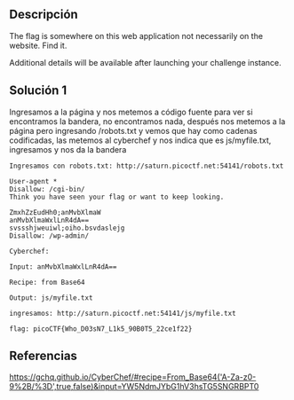 ## Descripción 
The flag is somewhere on this web application not necessarily on the website. Find it.

Additional details will be available after launching your challenge instance.

## Solución 1

Ingresamos a la página y nos metemos a código fuente para ver si encontramos la bandera, no encontramos nada, después nos metemos a la página pero ingresando /robots.txt y vemos que hay como cadenas codificadas, las metemos al cyberchef y nos indica que es js/myfile.txt, ingresamos y nos da la bandera

```
Ingresamos con robots.txt: http://saturn.picoctf.net:54141/robots.txt

User-agent *
Disallow: /cgi-bin/
Think you have seen your flag or want to keep looking.

ZmxhZzEudHh0;anMvbXlmaW
anMvbXlmaWxlLnR4dA==
svssshjweuiwl;oiho.bsvdaslejg
Disallow: /wp-admin/

Cyberchef: 

Input: anMvbXlmaWxlLnR4dA==

Recipe: from Base64

Output: js/myfile.txt

ingresamos: http://saturn.picoctf.net:54141/js/myfile.txt

flag: picoCTF{Who_D03sN7_L1k5_90B0T5_22ce1f22}
```
## Referencias
https://gchq.github.io/CyberChef/#recipe=From_Base64('A-Za-z0-9%2B/%3D',true,false)&input=YW5NdmJYbG1hV3hsTG5SNGRBPT0